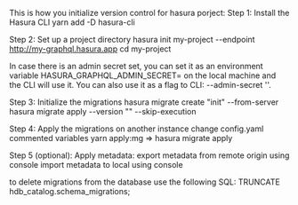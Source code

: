 <!-- https://hasura.io/docs/1.0/graphql/core/migrations/config-v1/manage-migrations.html#step-4-use-the-console-from-the-cli -->

This is how you initialize version control for hasura porject:
Step 1: Install the Hasura CLI
yarn add -D hasura-cli

Step 2: Set up a project directory
hasura init my-project --endpoint http://my-graphql.hasura.app
cd my-project

In case there is an admin secret set, you can set it as an environment variable HASURA_GRAPHQL_ADMIN_SECRET=<your-admin-secret> on the local machine and the CLI will use it. You can also use it as a flag to CLI: --admin-secret '<your-admin-secret>'.

Step 3: Initialize the migrations
hasura migrate create "init" --from-server
hasura migrate apply --version "<version>" --skip-execution

Step 4: Apply the migrations on another instance
change config.yaml commented variables
yarn apply:mg => hasura migrate apply

Step 5 (optional): Apply metadata:
export metadata from remote origin using console
import metadata to local using console


to delete migrations from the database use the following SQL:
TRUNCATE hdb_catalog.schema_migrations;
